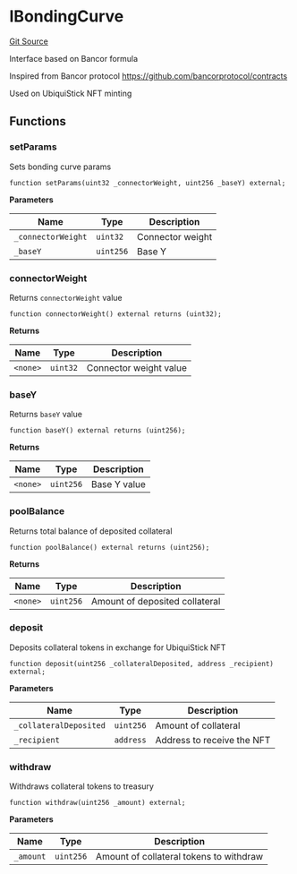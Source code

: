 # IBondingCurve
[Git Source](https://github.com/ubiquity/ubiquity-dollar/blob/562529d3970008a3b47fdae4073c66a60be478ff/src/dollar/interfaces/IBondingCurve.sol)

Interface based on Bancor formula

Inspired from Bancor protocol https://github.com/bancorprotocol/contracts

Used on UbiquiStick NFT minting


## Functions
### setParams

Sets bonding curve params


```solidity
function setParams(uint32 _connectorWeight, uint256 _baseY) external;
```
**Parameters**

|Name|Type|Description|
|----|----|-----------|
|`_connectorWeight`|`uint32`|Connector weight|
|`_baseY`|`uint256`|Base Y|


### connectorWeight

Returns `connectorWeight` value


```solidity
function connectorWeight() external returns (uint32);
```
**Returns**

|Name|Type|Description|
|----|----|-----------|
|`<none>`|`uint32`|Connector weight value|


### baseY

Returns `baseY` value


```solidity
function baseY() external returns (uint256);
```
**Returns**

|Name|Type|Description|
|----|----|-----------|
|`<none>`|`uint256`|Base Y value|


### poolBalance

Returns total balance of deposited collateral


```solidity
function poolBalance() external returns (uint256);
```
**Returns**

|Name|Type|Description|
|----|----|-----------|
|`<none>`|`uint256`|Amount of deposited collateral|


### deposit

Deposits collateral tokens in exchange for UbiquiStick NFT


```solidity
function deposit(uint256 _collateralDeposited, address _recipient) external;
```
**Parameters**

|Name|Type|Description|
|----|----|-----------|
|`_collateralDeposited`|`uint256`|Amount of collateral|
|`_recipient`|`address`|Address to receive the NFT|


### withdraw

Withdraws collateral tokens to treasury


```solidity
function withdraw(uint256 _amount) external;
```
**Parameters**

|Name|Type|Description|
|----|----|-----------|
|`_amount`|`uint256`|Amount of collateral tokens to withdraw|


